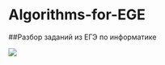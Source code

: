 # Algorithms-for-EGE
##Разбор заданий из ЕГЭ по информатике

<img align="center" src="https://acegif.com/wp-content/gif/thinking-emoji-30.gif"></img>
